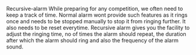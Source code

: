 Recursive-alarm
While preparing for any competition, we often need to keep a track of time. Normal alarm wont provide such features as it rings once and needs to be stopped manually to stop it from ringing further. It also needs to be reset everytime. Recursive alarm gives you the facility to adjust the ringing time, no of times the alarm should repeat, the duration after which the alarm should ring and also the frequency of the alarm sound. 
